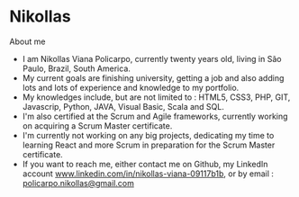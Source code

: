 # Nikollas
About me

- I am Nikollas Viana Policarpo, currently twenty years old, living in São Paulo, Brazil, South America.
- My current goals are finishing university, getting a job and also adding lots and lots of experience and knowledge to my portfolio.
- My knowledges include, but are not limited to : HTML5, CSS3, PHP, GIT, Javascrip, Python, JAVA, Visual Basic, Scala and SQL.
- I'm also certified at the Scrum and Agile frameworks, currently working on acquiring a Scrum Master certificate.
- I'm currently not working on any big projects, dedicating my time to learning React and more Scrum in preparation for the Scrum Master certificate.
- If you want to reach me, either contact me on Github, my LinkedIn account www.linkedin.com/in/nikollas-viana-09117b1b, or by email : policarpo.nikollas@gmail.com
